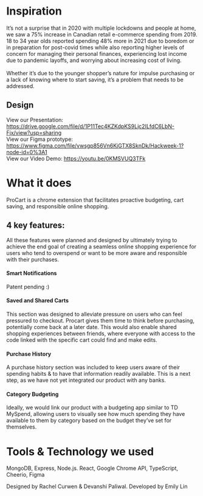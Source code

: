 # Inspiration
It’s not a surprise that in 2020 with multiple lockdowns and people at home, we saw a 75% increase in Canadian retail e-commerce spending from 2019.
18 to 34 year olds reported spending 48% more in 2021 due to boredom or in preparation for post-covid times while also reporting higher levels of concern for managing their personal finances, experiencing lost income due to pandemic layoffs, and worrying about increasing cost of living. <br>
<br>
Whether it’s due to the younger shopper’s nature for impulse purchasing or a lack of knowing where to start saving, it’s a problem that needs to be addressed.

## Design
View our Presentation: https://drive.google.com/file/d/1P11Tec4KZKdpKS9Ljc2ILfdC6LbN-Fjx/view?usp=sharing
<br>View our Figma prototype: https://www.figma.com/file/vwsgp856Vn6KjGTX8SknDk/Hackweek-1?node-id=0%3A1
<br>View our Video Demo: https://youtu.be/0KMSVUQ3TFk
# What it does
ProCart is a chrome extension that facilitates proactive budgeting, cart saving, and responsible online shopping.
## 4 key features:
All these features were planned and designed by ultimately trying to achieve the end goal of creating a seamless online shopping experience for users who tend to overspend or want to be more aware and responsible with their purchases. 
#### Smart Notifications
Patent pending :)
#### Saved and Shared Carts
This section was designed to alleviate pressure on users who can feel pressured to checkout. Procart gives them time to think before purchasing, potentially come back at a later date. This would also enable shared shopping experiences between friends, where everyone with access to the code linked with the specific cart could find and make edits.
#### Purchase History
A purchase history section was included to keep users aware of their spending habits & to have that information readily available. This is a next step, as we have not yet integrated our product with any banks.
#### Category Budgeting
Ideally, we would link our product with a budgeting app similar to TD MySpend, allowing users to visually see how much spending they have available to them by category based on the budget they’ve set for themselves.
# Tools & Technology we used
MongoDB, Express, Node.js. React, Google Chrome API, TypeScript, Cheerio, Figma

Designed by Rachel Curwen & Devanshi Paliwal. Developed by Emily Lin
